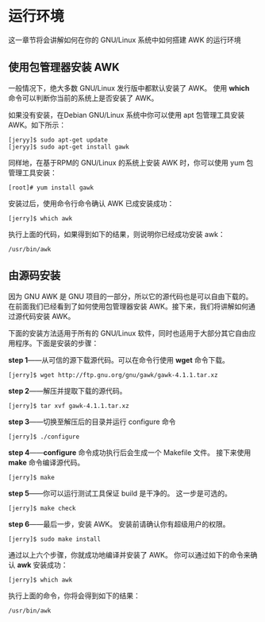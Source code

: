 # 运行环境

这一章节将会讲解如何在你的 GNU/Linux 系统中如何搭建 AWK 的运行环境

## 使用包管理器安装 AWK

一般情况下，绝大多数 GNU/Linux 发行版中都默认安装了 AWK。 使用 **which** 命令可以判断你当前的系统上是否安装了 AWK。

如果没有安装，在Debian GNU/Linux 系统中你可以使用 apt 包管理工具安装 AWK。如下所示：  

```  
[jeryy]$ sudo apt-get update  
[jeryy]$ sudo apt-get install gawk  
```
  
同样地，在基于RPM的 GNU/Linux 的系统上安装 AWK 时，你可以使用 yum 包管理工具安装：  

```
[root]# yum install gawk
```  

安装过后，使用命令行命令确认 AWK 已成安装成功： 
 
```
[jerry]$ which awk
```  

执行上面的代码，如果得到如下的结果，则说明你已经成功安装 awk：  

```
/usr/bin/awk
```  

## 由源码安装

因为 GNU AWK 是 GNU 项目的一部分，所以它的源代码也是可以自由下载的。在前面我们已经看到了如何使用包管理器安装 AWK。接下来，我们将讲解如何通过源代码安装 AWK。  

下面的安装方法适用于所有的 GNU/Linux 软件，同时也适用于大部分其它自由应用程序。下面是安装的步骤：  

**step 1**——从可信的源下载源代码。可以在命令行使用 **wget** 命令下载。  

```
[jerry]$ wget http://ftp.gnu.org/gnu/gawk/gawk-4.1.1.tar.xz
```
  
**step 2**——解压并提取下载的源代码。
  
```
[jerry]$ tar xvf gawk-4.1.1.tar.xz
```  

**step 3**——切换至解压后的目录并运行 configure 命令 
 
```
[jerry]$ ./configure
```  

**step 4**——**configure** 命令成功执行后会生成一个 Makefile 文件。 接下来使用 **make** 命令编译源代码。  

```
[jerry]$ make
```  

**step 5**——你可以运行测试工具保证 build 是干净的。 这一步是可选的。  

```
[jerry]$ make check
```  

**step 6**——最后一步，安装 AWK。 安装前请确认你有超级用户的权限。  

```
[jerry]$ sudo make install
```  

通过以上六个步骤，你就成功地编译并安装了 AWK。 你可以通过如下的命令来确认 **awk** 安装成功： 
 
```
[jerry]$ which awk
```  

执行上面的命令，你将会得到如下的结果： 
 
```
/usr/bin/awk
```  
